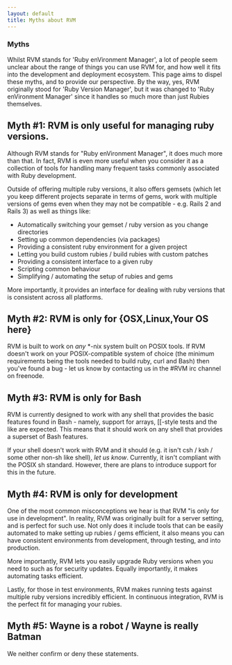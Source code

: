 ```yaml
---
layout: default
title: Myths about RVM
---
```


### Myths

Whilst RVM stands for 'Ruby enVironment Manager', a lot of people seem unclear
about the range of things you can use RVM for, and how well it fits into the
development and deployment ecosystem. This page aims to dispel these myths, and
to provide our perspective. By the way, yes, RVM originally stood for 'Ruby
Version Manager', but it was changed to 'Ruby enVironment Manager' since it
handles so much more than just Rubies themselves.

## Myth #1: RVM is only useful for managing ruby versions.

Although RVM stands for "Ruby enVironment Manager", it does much more than that.
In fact, RVM is even more useful when you consider it as a collection of tools
for handling many frequent tasks commonly associated with Ruby development.

Outside of offering multiple ruby versions, it also offers gemsets (which let
you keep different projects separate in terms of gems, work with multiple
versions of gems even when they may not be compatible - e.g. Rails 2 and Rails
3) as well as things like:

* Automatically switching your gemset / ruby version as you change directories
* Setting up common dependencies (via packages)
* Providing a consistent ruby environment for a given project
* Letting you build custom rubies / build rubies with custom patches
* Providing a consistent interface to a given ruby
* Scripting common behaviour
* Simplifying / automating the setup of rubies and gems

More importantly, it provides an interface for dealing with ruby versions that
is consistent across all platforms.

## Myth #2: RVM is only for {OSX,Linux,Your OS here}

RVM is built to work on *any* *-nix system built on POSIX tools. If RVM doesn't
work on your POSIX-compatible system of choice (the minimum requirements being
the tools needed to build ruby, curl and Bash) then you've found a bug - let us
know by contacting us in the #RVM irc channel on freenode.

## Myth #3: RVM is only for Bash

RVM is currently designed to work with any shell that provides the basic
features found in Bash - namely, support for arrays, [[-style tests and the like
are expected. This means that it should work on any shell that provides a
superset of Bash features.

If your shell doesn't work with RVM and it should (e.g. it isn't csh / ksh /
some other non-sh like shell), *let us know*. Currently, it isn't compliant with
the POSIX sh standard. However, there are plans to introduce support for this in
the future.

## Myth #4: RVM is only for development

One of the most common misconceptions we hear is that RVM "is only for use in
development". In reality, RVM was originally built for a server setting, and is
perfect for such use. Not only does it include tools that can be easily
automated to make setting up rubies / gems efficient, it also means you can have
consistent environments from development, through testing, and into production.

More importantly, RVM lets you easily upgrade Ruby versions when you need to
such as for security updates. Equally importantly, it makes automating tasks
efficient.

Lastly, for those in test environments, RVM makes running tests against multiple
ruby versions incredibly efficient. In continuous integration, RVM is the
perfect fit for managing your rubies.

## Myth #5: Wayne is a robot / Wayne is really Batman

We neither confirm or deny these statements.
